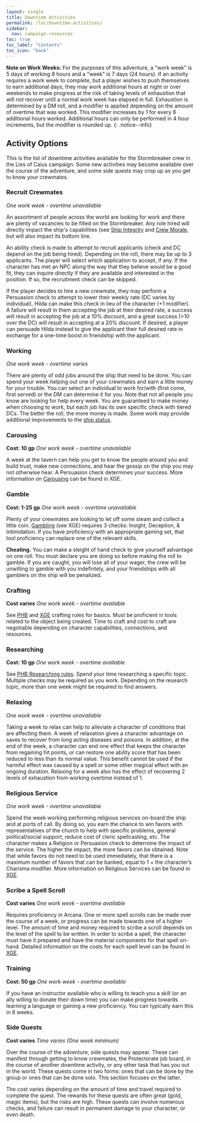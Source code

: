 ```yaml
---
layout: single
title: Downtime Activities
permalink: /loc/downtime-activities/
sidebar:
  nav: campaign-resources
toc: true
toc_label: "Contents"
toc_icon: "book"
---
```


**Note on Work Weeks:** For the purposes of this adventure, a "work week" is 5 days of working 8 hours and a "week" is 7 days (24 hours). If an activity requires a work week to complete, but a player wishes to push themselves to earn additional days, they may work additional hours at night or over weekends to make progress at the risk of taking levels of exhaustion that will not recover until a normal work week has elapsed in full. Exhaustion is determined by a DM roll, and a modifier is applied depending on the amount of overtime that was worked. This modifier increases by 1 for every 8 additional hours worked. Additional hours can only be performed in 4 hour increments, but the modifier is rounded up.
{: .notice--info}


## Activity Options
This is the list of downtime activities available for the Stormbreaker crew in the Lies of Caius campaign. Some new activities may become available over the course of the adventure, and some side quests may crop up as you get to know your crewmates.

### Recruit Crewmates
*One work week - overtime unavailable*

An assortment of people across the world are looking for work and there are plenty of vacancies to be filled on the Stormbreaker. Any role hired will directly impact the ship's capabilities (see [Ship Integrity](/loc/stormbreaker/#ship-integrity) and [Crew Morale](/loc/stormbreaker/#crew-morale), but will also impact its bottom line. 

An ability check is made to attempt to recruit applicants (check and DC depend on the job being hired). Depending on the roll, there may be up to 3 applicants. The player will select which application to accept, if any. If the character has met an NPC along the way that they believe would be a good fit, they can inquire directly if they are available and interested in the position. If so, the recruitment check can be skipped.

If the player decides to hire a new crewmate, they may perform a Persuasion check to attempt to lower their weekly rate (DC varies by individual). Hilda can make this check in lieu of the character (+1 modifier). A failure will result in them accepting the job at their desired rate, a success will result in accepting the job at a 10% discount, and a great success (>10 over the DC) will result in accepting at a 20% discount. If desired, a player can persuade Hilda instead to give the applicant their full desired rate in exchange for a one-time boost in friendship with the applicant.

### Working
*One work week - overtime varies*

There are plenty of odd jobs around the ship that need to be done. You can spend your week helping out one of your crewmates and earn a little money for your trouble. You can select an individual to work for/with (first come, first served) or the DM can determine it for you. Note that not all people you know are looking for help every week. You are guaranteed to make money when choosing to work, but each job has its own specific check with tiered DCs. The better the roll, the more money is made. Some work may provide additional improvements to the [ship status](/loc/stormbreaker/#ship-status).

### Carousing 
**Cost: 10 gp**
*One work week - overtime unavailable*

A week at the tavern can help you get to know the people around you and build trust, make new connections, and hear the gossip on the ship you may not otherwise hear. A Persuasion check determines your success. More information on [Carousing](https://www.dndbeyond.com/sources/xgte/downtime-revisited#Carousing) can be found in XGE.

### Gamble 
**Cost: 1-25 gp**
*One work week - overtime unavailable*

Plenty of your crewmates are looking to let off some steam and collect a little coin. [Gambling](https://www.dndbeyond.com/sources/xgte/downtime-revisited#Gambling) (see XGE) requires 3 checks: Insight, Deception, & Intimidation. If you have proficiency with an appropriate gaming set, that tool proficiency can replace one of the relevant skills. 

**Cheating.** You can make a sleight of hand check to give yourself advantage on one roll. You must declare you are doing so before making the roll to gamble. If you are caught, you will lose all of your wager, the crew will be unwilling to gamble with you indefintely, and your friendships with all gamblers on the ship will be penalized.

### Crafting
**Cost varies**
*One work week - overtime available*

See [PHB](https://www.dndbeyond.com/sources/phb/adventuring#Crafting) and [XGE](https://www.dndbeyond.com/sources/xgte/downtime-revisited#CraftinganItem) crafting rules for basics. Must be proficient in tools related to the object being created. Time to craft and cost to craft are negotiable depending on character capabilities, connections, and resources.

### Researching
**Cost: 10 gp**
*One work week - overtime available*

See [PHB Researching rules](https://www.dndbeyond.com/sources/phb/adventuring#Researching). Spend your time researching a specific topic. Multiple checks may be required as you work. Depending on the research topic, more than one week might be required to find answers.

### Relaxing
*One work week - overtime unavailable*

Taking a week to relax can help to alleviate a character of conditions that are affecting them. A week of relaxation gives a character advantage on saves to recover from long acting diseases and poisons. In addition, at the end of the week, a character can end one effect that keeps the character from regaining hit points, or can restore one ability score that has been reduced to less than its normal value. This benefit cannot be used if the harmful effect was caused by a spell or some other magical effect with an ongoing duration. Relaxing for a week also has the effect of recovering 2 levels of exhaustion from working overtime instead of 1.

### Religious Service
*One work week - overtime unavailable*

Spend the week working performing religious services on-board the ship and at ports of call. By doing so, you earn the chance to win favors with representatives of the church to help with specific problems, general political/social support, reduce cost of cleric spellcasting, etc. The character makes a Religion or Persuasion check to determine the impact of the service. The higher the impact, the more favors can be obtained. Note that while favors do not need to be used immediately, that there is a maximum number of favors that can be banked, equal to 1 + the character’s Charisma modifier. More information on Religious Services can be found in [XGE](https://www.dndbeyond.com/sources/xgte/downtime-revisited#ReligiousService).

### Scribe a Spell Scroll
**Cost varies**
*One work week - overtime available*

Requires proficiency in Arcana. One or more spell scrolls can be made over the course of a week, or progress can be made towards one of a higher level. The amount of time and money required to scribe a scroll depends on the level of the spell to be written. In order to scribe a spell, the character must have it prepared and have the material components for that spell on-hand. Detailed information on the costs for each spell level can be found in [XGE](https://www.dndbeyond.com/sources/xgte/downtime-revisited#ScribingaSpellScroll).

### Training
**Cost: 50 gp**
*One work week - overtime available*

If you have an instructor available who is willing to teach you a skill (or an ally willing to donate their down time) you can make progress towards learning a language or gaining a new proficiency. You can typically earn this in 8 weeks.

### Side Quests
**Cost varies**
*Time varies (One week minimum)*

Over the course of the adventure, side quests may appear. These can manifest through getting to know crewmates, the Protectorate job board, in the course of another downtime activity, or any other task that has you out in the world. These quests come in two forms: ones that can be done by the group or ones that can be done solo. This section focuses on the latter.

The cost varies depending on the amount of time and travel required to complete the quest. The rewards for these quests are often great (gold, magic items), but the risks are high. These quests can involve numerous checks, and failure can result in permanent damage to your character, or even death.
